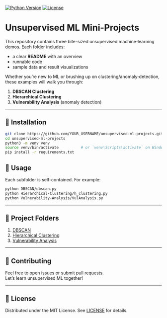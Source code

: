 [![Python Version](https://img.shields.io/badge/python-3.7%2B-blue)](https://www.python.org/)
[![License](https://img.shields.io/badge/license-MIT-green)](LICENSE)

# Unsupervised ML Mini-Projects

This repository contains three bite-sized unsupervised machine‐learning demos. Each folder includes:
- a clear **README** with an overview
- runnable code
- sample data and result visualizations

Whether you’re new to ML or brushing up on clustering/anomaly‐detection, these examples will walk you through:

1. **DBSCAN Clustering**  
2. **Hierarchical Clustering**  
3. **Vulnerability Analysis** (anomaly detection)

---

## 🔧 Installation

```bash
git clone https://github.com/YOUR_USERNAME/unsupervised-ml-projects.git
cd unsupervised-ml-projects
python3 -m venv venv
source venv/bin/activate          # or `venv\Scripts\activate` on Windows
pip install -r requirements.txt
```

## 🚀 Usage

Each subfolder is self-contained. For example:

```bash
python DBSCAN/dbscan.py
python Hierarchical-Clustering/h_clustering.py
python Vulnerability-Analysis/VulAnalysis.py
```

---

## 📂 Project Folders

1. [DBSCAN](DBSCAN/README.md)  
2. [Hierarchical Clustering](Hierarchical-Clustering/README.md)  
3. [Vulnerability Analysis](Vulnerability-Analysis/README.md)

---

## 🤝 Contributing

Feel free to open issues or submit pull requests.  
Let’s learn unsupervised ML together!  

---

## 📄 License

Distributed under the MIT License. See [LICENSE](LICENSE) for details.
